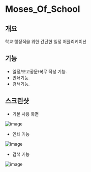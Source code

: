 # Moses_Of_School

## 개요
학교 행정직을 위한 간단한 일정 어플리케이션

## 기능
* 일정/보고공문/복무 작성 기능.
* 인쇄기능.
* 검색기능.

## 스크린샷

* 기본 사용 화면

![image](https://user-images.githubusercontent.com/68174637/89661618-de8ff500-d90d-11ea-9c3d-af3e1d81478e.png)

* 인쇄 기능

![image](https://user-images.githubusercontent.com/68174637/89661734-054e2b80-d90e-11ea-8615-4f40c08dfcde.png)

* 검색 기능

![image](https://user-images.githubusercontent.com/68174637/89661875-39295100-d90e-11ea-9dc1-5a5dcefd7773.png)

